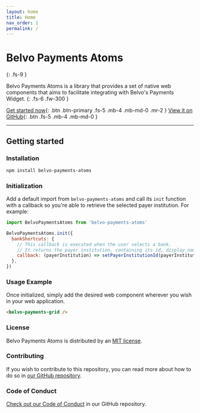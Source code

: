 ```yaml
---
layout: home
title: Home
nav_order: 1
permalink: /
---
```


# Belvo Payments Atoms
{: .fs-9 }

Belvo Payments Atoms is a library that provides a set of native web components that aims to facilitate integrating with Belvo's Payments Widget.
{: .fs-6 .fw-300 }

[Get started now](#getting-started){: .btn .btn-primary .fs-5 .mb-4 .mb-md-0 .mr-2 }
[View it on GitHub][Repository]{: .btn .fs-5 .mb-4 .mb-md-0 }

---

## Getting started

### Installation

```bash
npm install belvo-payments-atoms
```

### Initialization

Add a default import from `belvo-payments-atoms` and call its `init` function with a callback so you're able to retrieve the selected payer institution. For example:

```js
import BelvoPaymentsAtoms from 'belvo-payments-atoms'

BelvoPaymentsAtoms.init({
  bankShortcuts: {
    // This callback is executed when the user selects a bank.
    // It returns the payer institution, containing its id, display_name and icon_logo.
    callback: (payerInstitution) => setPayerInstitutionId(payerInstitution.id),
  },
})
```

### Usage Example

Once initialized, simply add the desired web component wherever you wish in your web application.

```html
<belvo-payments-grid />
```

### License

Belvo Payments Atoms is distributed by an [MIT license](https://github.com/belvo-finance-opensource/payments-atoms/blob/main/LICENSE).

### Contributing

If you wish to contribute to this repository, you can read more about how to do so in [our GitHub repository](https://github.com/belvo-finance-opensource/payments-atoms?tab=readme-ov-file#busts_in_silhouette-contributing).

### Code of Conduct

[Check out our Code of Conduct](https://github.com/belvo-finance-opensource/payments-atoms/blob/main/CODE_OF_CONDUCT) in our GitHub repository.

[Repository]: https://github.com/belvo-finance-opensource/payments-atoms

